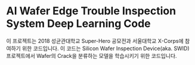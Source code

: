 # AI Wafer Edge Trouble Inspection System Deep Learning Code

이 프로젝트는 2018 성균관대학교 Super-Hero 공모전과 서울대학교 X-Corps에 참여하기 위한 코드입니다. 이 코드는 Silicon Wafer Inspection Device(aka. SWID) 프로젝트에서 Wafer의 Crack을 분류하는 모델을 학습시키기 위한 코드입니다.